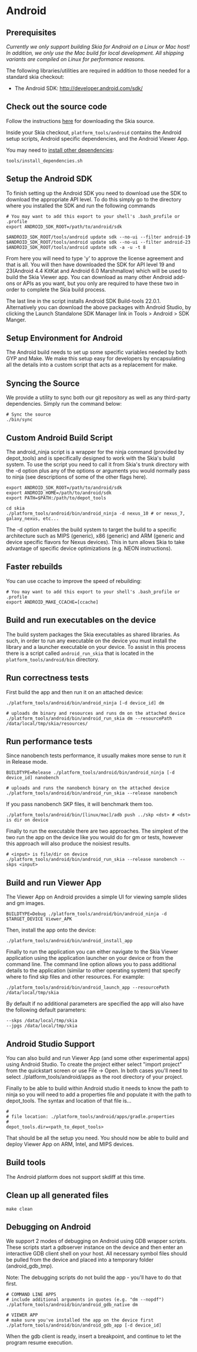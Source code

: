 Android
=======

Prerequisites
-------------

_Currently we only support building Skia for Android on a Linux or Mac host! In addition,
 we only use the Mac build for local development. All shipping variants are compiled on
 Linux for performance reasons._

The following libraries/utilities are required in addition to those needed for a standard skia checkout:

  * The Android SDK: http://developer.android.com/sdk/

Check out the source code
-------------------------

Follow the instructions [here](../download) for downloading the Skia source.

Inside your Skia checkout, `platform_tools/android` contains the Android setup
scripts, Android specific dependencies, and the Android Viewer App.

You may need to [install other dependencies](./linux#prerequisites):

    tools/install_dependencies.sh

Setup the Android SDK
---------------------

To finish setting up the Android SDK you need to download use the SDK to
download the appropriate API level.  To do this simply go to the directory
where you installed the SDK and run the following commands

    # You may want to add this export to your shell's .bash_profile or .profile
    export ANDROID_SDK_ROOT=/path/to/android/sdk

    $ANDROID_SDK_ROOT/tools/android update sdk --no-ui --filter android-19
    $ANDROID_SDK_ROOT/tools/android update sdk --no-ui --filter android-23
    $ANDROID_SDK_ROOT/tools/android update sdk -a -u -t 8

From here you will need to type 'y' to approve the license agreement and that
is all.  You will then have downloaded the SDK for API level 19 and 23(Android 4.4
KitKat and Android 6.0 Marshmallow) which will be used to build the Skia Viewer app.
You can download as many other Android add-ons or APIs as you want, but you only
are required to have these two in order to complete the Skia build process.

The last line in the script installs Android SDK Build-tools 22.0.1.
Alternatively you can download the above packages with Android Studio, by clicking
the Launch Standalone SDK Manager link in Tools > Android > SDK Manger.

Setup Environment for Android
-----------------------------

The Android build needs to set up some specific variables needed by both GYP
and Make. We make this setup easy for developers by encapsulating all the
details into a custom script that acts as a replacement for make.

Syncing the Source
-----------------------------
We provide a utility to sync both our git repository as well as any third-party
dependencies.  Simply run the command below:

<!--?prettify lang=sh?-->
    # Sync the source
    ./bin/sync

Custom Android Build Script
---------------------------

The android_ninja script is a wrapper for the ninja command (provided by
depot_tools) and is specifically designed to work with the Skia's build
system. To use the script you need to call it from Skia's trunk directory with
the -d option plus any of the options or arguments you would normally pass to
ninja (see descriptions of some of the other flags here).

    export ANDROID_SDK_ROOT=/path/to/android/sdk
    export ANDROID_HOME=/path/to/android/sdk
    export PATH=$PATH:/path/to/depot_tools

    cd skia
    ./platform_tools/android/bin/android_ninja -d nexus_10 # or nexus_7, galaxy_nexus, etc...

The -d option enables the build system to target the build to a specific
architecture such as MIPS (generic), x86 (generic) and ARM (generic and device
specific flavors for Nexus devices). This in turn allows Skia to take
advantage of specific device optimizations (e.g. NEON instructions).

Faster rebuilds
---------------

You can use ccache to improve the speed of rebuilding:

    # You may want to add this export to your shell's .bash_profile or .profile
    export ANDROID_MAKE_CCACHE=[ccache]

Build and run executables on the device
---------------------------------------

The build system packages the Skia executables as shared libraries.  As such,
in order to run any executable on the device you must install the library and
a launcher executable on your device.  To assist in this process there is a
script called `android_run_skia` that is located in the
`platform_tools/android/bin` directory.

Run correctness tests
---------------------

First build the app and then run it on an attached device:

    ./platform_tools/android/bin/android_ninja [-d device_id] dm

    # uploads dm binary and resources and runs dm on the attached device
    ./platform_tools/android/bin/android_run_skia dm --resourcePath /data/local/tmp/skia/resources/

Run performance tests
---------------------

Since nanobench tests performance, it usually makes more sense to run it in
Release mode.

    BUILDTYPE=Release ./platform_tools/android/bin/android_ninja [-d device_id] nanobench

    # uploads and runs the nanobench binary on the attached device
    ./platform_tools/android/bin/android_run_skia --release nanobench

If you pass nanobench SKP files, it will benchmark them too.

    ./platform_tools/android/bin/[linux/mac]/adb push ../skp <dst> # <dst> is dir on device

Finally to run the executable there are two approaches. The simplest of the
two run the app on the device like you would do for gm or tests, however this
approach will also produce the noisiest results.

    # <input> is file/dir on device
    ./platform_tools/android/bin/android_run_skia --release nanobench --skps <input>

Build and run Viewer App
-----------------------

The Viewer App on Android provides a simple UI for viewing sample slides and gm images.

    BUILDTYPE=Debug ./platform_tools/android/bin/android_ninja -d $TARGET_DEVICE Viewer_APK

Then, install the app onto the device:

    ./platform_tools/android/bin/android_install_app

Finally to run the application you can either navigate to the Skia Viewer
application using the application launcher on your device or from the command
line.  The command line option allows you to pass additional details to the
application (similar to other operating system) that specify where to find
skp files and other resources. For example:

    ./platform_tools/android/bin/android_launch_app --resourcePath /data/local/tmp/skia

By default if no additional parameters are specified the app will also have the following
default parameters:

    --skps /data/local/tmp/skia
    --jpgs /data/local/tmp/skia


Android Studio Support
-----------------------

You can also build and run Viewer App (and some other experimental apps) using Android
Studio.  To create the project either select "import project" from the quickstart
screen or use File -> Open.  In both cases you'll need to select ./platform_tools/android/apps
as the root directory of your project.

Finally to be able to build within Android studio it needs to know the path to
ninja so you will need to add a properties file and populate it with the path
to depot_tools.  The syntax and location of that file is...

    #
    # file location: ./platform_tools/android/apps/gradle.properties
    #
    depot_tools.dir=<path_to_depot_tools>

That should be all the setup you need.  You should now be able to build and deploy
Viewer App on ARM, Intel, and MIPS devices.


Build tools
-----------

The Android platform does not support skdiff at this time.

Clean up all generated files
----------------------------

    make clean

Debugging on Android
--------------------

We support 2 modes of debugging on Android using GDB wrapper scripts. These
scripts start a gdbserver instance on the device and then enter an interactive
GDB client shell on your host. All necessary symbol files should
be pulled from the device and placed into a temporary folder (android_gdb_tmp).

Note: The debugging scripts do not build the app - you'll have to do that first.

    # COMMAND LINE APPS
    # include additional arguments in quotes (e.g. "dm --nopdf")
    ./platform_tools/android/bin/android_gdb_native dm

    # VIEWER APP
    # make sure you've installed the app on the device first
    ./platform_tools/android/bin/android_gdb_app [-d device_id]

When the gdb client is ready, insert a breakpoint, and continue to let the
program resume execution.
